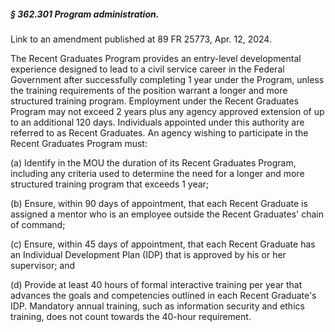 ##### § 362.301 Program administration. #####

Link to an amendment published at 89 FR 25773, Apr. 12, 2024.

The Recent Graduates Program provides an entry-level developmental experience designed to lead to a civil service career in the Federal Government after successfully completing 1 year under the Program, unless the training requirements of the position warrant a longer and more structured training program. Employment under the Recent Graduates Program may not exceed 2 years plus any agency approved extension of up to an additional 120 days. Individuals appointed under this authority are referred to as Recent Graduates. An agency wishing to participate in the Recent Graduates Program must:

(a) Identify in the MOU the duration of its Recent Graduates Program, including any criteria used to determine the need for a longer and more structured training program that exceeds 1 year;

(b) Ensure, within 90 days of appointment, that each Recent Graduate is assigned a mentor who is an employee outside the Recent Graduates' chain of command;

(c) Ensure, within 45 days of appointment, that each Recent Graduate has an Individual Development Plan (IDP) that is approved by his or her supervisor; and

(d) Provide at least 40 hours of formal interactive training per year that advances the goals and competencies outlined in each Recent Graduate's IDP. Mandatory annual training, such as information security and ethics training, does not count towards the 40-hour requirement.
